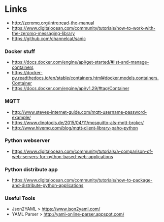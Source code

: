 # Links

* http://zeromq.org/intro:read-the-manual
* https://www.digitalocean.com/community/tutorials/how-to-work-with-the-zeromq-messaging-library
* https://github.com/channelcat/sanic

### Docker stuff

* https://docs.docker.com/engine/api/get-started/#list-and-manage-containers
* https://docker-py.readthedocs.io/en/stable/containers.html#docker.models.containers.Container
* https://docs.docker.com/engine/api/v1.29/#tag/Container

### MQTT

* http://www.steves-internet-guide.com/mqtt-username-password-example/
* https://www.dinotools.de/2015/04/11/mosquitto-als-mqtt-broker/
* http://www.hivemq.com/blog/mqtt-client-library-paho-python

### Python webserver

* https://www.digitalocean.com/community/tutorials/a-comparison-of-web-servers-for-python-based-web-applications

### Python distribute app

* https://www.digitalocean.com/community/tutorials/how-to-package-and-distribute-python-applications

### Useful Tools

* Json2YAML > https://www.json2yaml.com/
* YAML Parser > http://yaml-online-parser.appspot.com/
